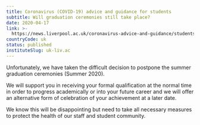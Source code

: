 ```yaml
---
title: Coronavirus (COVID-19) advice and guidance for students
subtitle: Will graduation ceremonies still take place?
date: 2020-04-17
link: >-
  https://news.liverpool.ac.uk/coronavirus-advice-and-guidance/students/
countryCode: uk
status: published
instituteSlug: uk-liv.ac
---
```

Unfortunately, we have taken the difficult decision to postpone the summer graduation ceremonies (Summer 2020).

We will support you in receiving your formal qualification at the normal time in order to progress academically or into your future career and we will offer an alternative form of celebration of your achievement at a later date.

We know this will be disappointing but need to take all necessary measures to protect the health of our staff and student community.
